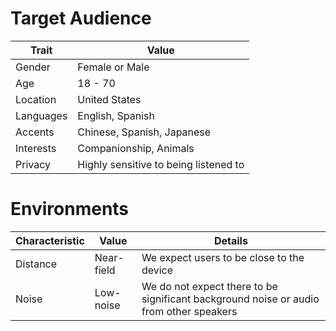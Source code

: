 # Target Audience

| Trait | Value
|---|---|
| Gender | Female or Male |
| Age | 18 - 70 |
| Location | United States |
| Languages | English, Spanish |
| Accents | Chinese, Spanish, Japanese |
| Interests | Companionship, Animals |
| Privacy | Highly sensitive to being listened to | 

# Environments

| Characteristic | Value | Details
|---|---|---|
| Distance | Near-field | We expect users to be close to the device
| Noise | Low-noise | We do not expect there to be significant background noise or audio from other speakers
